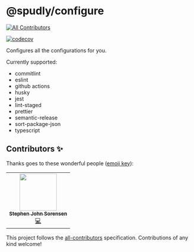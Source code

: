 # @spudly/configure

<!-- ALL-CONTRIBUTORS-BADGE:START - Do not remove or modify this section -->

[![All Contributors](https://img.shields.io/badge/all_contributors-1-orange.svg?style=flat-square)](#contributors-)

<!-- ALL-CONTRIBUTORS-BADGE:END -->

[![codecov](https://codecov.io/gh/spudly/config-config/branch/master/graph/badge.svg)](https://codecov.io/gh/spudly/config-config)

Configures all the configurations for you.

Currently supported:

- commitlint
- eslint
- github actions
- husky
- jest
- lint-staged
- prettier
- semantic-release
- sort-package-json
- typescript

## Contributors ✨

Thanks goes to these wonderful people
([emoji key](https://allcontributors.org/docs/en/emoji-key)):

<!-- ALL-CONTRIBUTORS-LIST:START - Do not remove or modify this section -->
<!-- prettier-ignore-start -->
<!-- markdownlint-disable -->
<table>
  <tr>
    <td align="center"><a href="https://www.stephensorensen.com/"><img src="https://avatars0.githubusercontent.com/u/487068?v=4" width="100px;" alt=""/><br /><sub><b>Stephen John Sorensen</b></sub></a><br /><a href="https://github.com/spudly/config-config/commits?author=spudly" title="Code">💻</a></td>
  </tr>
</table>

<!-- markdownlint-enable -->
<!-- prettier-ignore-end -->

<!-- ALL-CONTRIBUTORS-LIST:END -->

This project follows the
[all-contributors](https://github.com/all-contributors/all-contributors)
specification. Contributions of any kind welcome!
